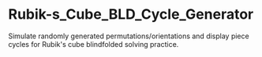 # Rubik-s_Cube_BLD_Cycle_Generator
Simulate randomly generated permutations/orientations and display piece cycles for Rubik's cube blindfolded solving practice.
